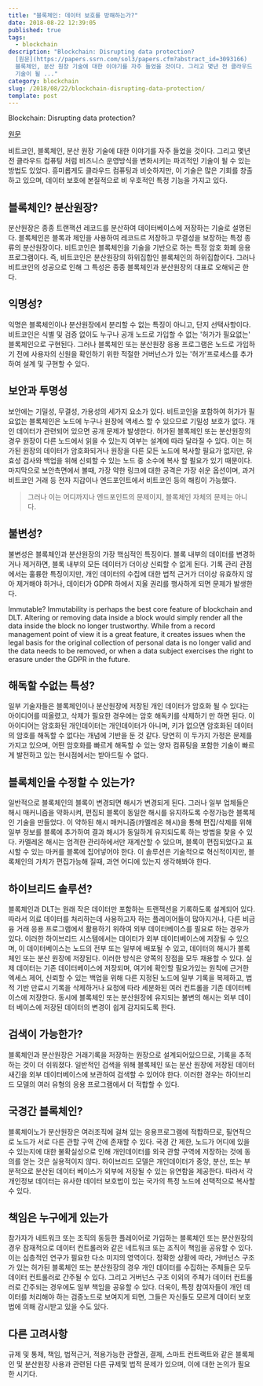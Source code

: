 ```yaml
---
title: "블록체인: 데이터 보호를 방해하는가?"
date: 2018-08-22 12:39:05
published: true
tags:
  - blockchain
description: "Blockchain: Disrupting data protection?
  [원문](https://papers.ssrn.com/sol3/papers.cfm?abstract_id=3093166)   비트코인,
  블록체인, 분산 원장 기술에 대한 이야기를 자주 들었을 것이다. 그리고 몇년 전 클라우드 컴퓨팅 처럼 비즈니스 운영방식을 변화시키는 파괴적인
  기술이 될 ..."
category: blockchain
slug: /2018/08/22/blockchain-disrupting-data-protection/
template: post
---
```

Blockchain: Disrupting data protection?

[원문](https://papers.ssrn.com/sol3/papers.cfm?abstract_id=3093166)


비트코인, 블록체인, 분산 원장 기술에 대한 이야기를 자주 들었을 것이다. 그리고 몇년 전 클라우드 컴퓨팅 처럼 비즈니스 운영방식을 변화시키는 파괴적인 기술이 될 수 있는 방법도 있었다. 흥미롭게도 클라우드 컴퓨팅과 비슷하지만, 이 기술은 많은 기회를 창출하고 있으며, 데이터 보호에 본질적으로 비 우호적인 특정 기능을 가지고 있다.

## 블록체인? 분산원장?

분산원장은 종종 트랜잭션 레코드를 분산하여 데이터베이스에 저장하는 기술로 설명된다. 블록체인은 블록과 체인을 사용하여 레코드르 저장하고 무결성을 보장하는 특정 종류의 분산원장이다. 비트코인은 블록체인을 기술을 기반으로 하는 특정 암호 화폐 응용 프로그램이다. 즉, 비트코인은 분산원장의 하위집합인 블록체인의 하위집합이다. 그러나 비트코인의 성공으로 인해 그 특성은 종종 블록체인과 분산원장의 대표로 오해되곤 한다.

## 익명성?

익명은 블록체인이나 분산원장에서 분리할 수 없는 특징이 아니고, 단지 선택사항이다. 비트코인은 식별 및 검증 없이도 누구나 공개 노드로 가입할 수 없는 '허가가 필요없는' 블록체인으로 구현된다. 그러나 블록체인 또는 분산원장 응용 프로그램은 노드로 가입하기 전에 사용자의 신원을 확인하기 위한 적절한 거버넌스가 있는 '허가'프로세스를 추가하여 설계 및 구현할 수 있다.

## 보안과 투명성

보안에는 기밀성, 무결성, 가용성의 세가지 요소가 있다. 비트코인을 포함하여 허가가 필요없는 블록체인은 노드에 누구나 원장에 액세스 할 수 있으므로 기밀성 보호가 없다. 개인 데이터가 관련되어 있으면 공개 문제가 발생한다. 허가된 블록체인 또는 분산원장의 경우 원장이 다른 노드에서 읽을 수 있는지 여부는 설계에 따라 달라질 수 있다. 이는 허가된 원장의 데이터가 암호화되거나 원장을 다른 모든 노드에 복사할 필요가 없지만, 유효성 검사와 백업을 위해 신뢰할 수 있는 노드 중 소수에 복사 할 필요가 있기 때문이다. 마지막으로 보안측면에서 볼때, 가장 약한 링크에 대한 공격은 가장 쉬운 옵션이며, 과거 비트코인 거래 등 전자 지갑이나 엔드포인트에서 비트코인 등의 해킹이 가능했다.

> 그러나 이는 어디까지나 엔드포인트의 문제이지, 블록체인 자체의 문제는 아니다.

## 불변성?

불변성은 블록체인과 분산원장의 가장 핵심적인 특징이다. 블록 내부의 데이터를 변경하거나 제거하면, 블록 내부의 모든 데이터가 더이상 신뢰할 수 없게 된다. 기록 관리 관점에서는 훌륭한 특징이지만, 개인 데이터의 수집에 대한 법적 근거가 더이상 유효하지 않아 제거해야 하거나, 데이터가 GDPR 하에서 지울 권리를 행사하게 되면 문제가 발생한다.

Immutable? Immutability is perhaps the best core feature of blockchain and DLT. Altering or removing data inside a block would simply render all the data inside the block no longer trustworthy. While from a record management point of view it is a great feature, it creates issues when the legal basis for the original collection of personal data is no longer valid and the data needs to be removed, or when a data subject exercises the right to erasure under the GDPR in the future.

## 해독할 수없는 특성?

일부 기술자들은 블록체인이나 분산원장에 저장된 개인 데이터가 암호화 될 수 있다는 아이디어를 떠올렸고, 삭제가 필요한 경우에는 암호 해독키를 삭제하기 만 하면 된다. 이 아이디어는 암호화된 개인데이터는 개인데이터가 아니며, 키가 없으면 암호화된 데이터의 암호를 해독할 수 없다는 개념에 기반을 둔 것 같다. 당연히 이 두가지 가정은 문제를 가지고 있으며, 어떤 암호화를 빠르게 해독할 수 있는 양자 컴퓨팅을 포함한 기술이 빠르게 발전하고 있는 현시점에서는 받아드릴 수 없다.

## 블록체인을 수정할 수 있는가?

일반적으로 블록체인의 블록이 변경되면 해시가 변경되게 된다. 그러나 일부 업체들은 해시 매커니즘을 약화시켜, 편집되 블록이 동일한 해시를 유지하도록 수정가능한 블록체인 기술을 만들었다. 이 약하된 해시 매커니즘(카멜레온 해시)을 통해 편집/삭제를 위해 일부 정보를 블록에 추가하여 결과 해시가 동일하게 유지되도록 하는 방법을 찾을 수 있다. 카멜레온 해시는 엄격한 관리하에서만 재계산할 수 있으며, 블록이 편집되었다고 표시할 수 있는 마커를 블록에 집어넣어야 한다. 이 솔루션은 기술적으로 혁신적이지만, 블록체인의 가치가 편집가능해 질때, 과연 어디에 있는지 생각해봐야 한다.

## 하이브리드 솔루션?

블록체인과 DLT는 원래 작은 데이터만 포함하는 트랜잭션을 기록하도록 설계되어 있다. 따라서 의료 데이터를 처리하는데 사용하고자 하는 플레이어들이 많아지거나, 다른 비금융 거래 응용 프로그램에서 활용하기 위하여 외부 데이터베이스를 필요로 하는 경우가 있다. 이러한 하이브리드 시스템에서는 데이터가 외부 데이터베이스에 저장될 수 있으며, 이 데이터베이스는 노드의 전부 또는 일부에 배포될 수 있고, 데이터의 해시가 블록체인 또는 분산 원장에 저장된다. 이러한 방식은 양쪽의 장점을 모두 채용할 수 있다. 실제 데이터는 기존 데이터베이스에 저장되며, 여기에 확인할 필요가있는 원칙에 근거한 엑세스 제어, 신뢰할 수 있는 백업을 위해 다른 지정된 노드에 일부 기록을 복제하고, 법적 기반 만료시 기록을 삭제하거나 요청에 따라 세분화된 여러 컨트롤을 기존 데이터베이스에 저장한다. 동시에 블록체인 또는 분산원장에 유지되는 불변의 해시는 외부 데이터 베이스에 저장된 데이터의 변경이 쉽게 감지되도록 한다.

## 검색이 가능한가?

블록체인과 분산원장은 거래기록을 저장하는 원장으로 설계되어있으므로, 기록을 추적하는 것이 더 쉬워졌다. 일반적인 검색을 위해 블록체인 또는 분산 원장에 저장된 데이터 새긴을 외부 데이터베이스에 보관하여 검색할 수 있어야 한다. 이러한 경우는 하이브리드 모델의 여러 유형의 응용 프로그램에서 더 적합할 수 있다.

## 국경간 블록체인?

블록체이노가 분산원장은 여러조직에 걸쳐 있는 응용프로그램에 적합하므로, 필연적으로 노드가 서로 다른 관할 구역 간에 존재할 수 있다. 국경 간 제한, 노드가 어디에 있을 수 있는지에 대한 불확실성으로 인해 개인데이터를 외국 관할 구역에 저장하는 것에 동의를 얻는 것은 실용적이지 않다. 하이브리드 모델은 개인데이터가 중앙, 분산, 또는 부분적으로 분산된 데이터 베이스가 외부에 저장될 수 있는 유연함을 제공한다. 따라서 각 개인정보 데이터는 유사한 데이터 보호법이 있는 국가의 특정 노드에 선택적으로 복사할 수 있다.

## 책임은 누구에게 있는가

참가자가 네트워크 또는 조직의 동등한 플레이어로 가입하는 블록체인 또는 분산원장의 경우 잠재적으로 데이터 컨트롤러와 같은 네트워크 또는 조직이 책임을 공유할 수 있다. 이는 심층적인 연구가 필요한 다소 미지의 영역이다. 정확한 상황에 따라, 거버넌스 구조가 있는 허가된 블록체인 또는 분산원장의 경우 개인 데이터를 수집하는 주체들은 모두 데이터 컨트롤러로 간주될 수 있다. 그리고 거버넌스 구조 이외의 주체가 데이터 컨트롤러로 간주되는 경우에도 일부 책임을 공유할 수 있다. 더욱이, 특정 참여자들이 개인 데이터를 처리해야 하는 검증노드로 보여지게 되면, 그들은 자신들도 모르게 데이터 보호법에 의해 감시받고 있을 수도 있다.

## 다른 고려사항

규제 및 통제, 책임, 법적근거, 적용가능한 관할권, 결제, 스마트 컨트랙트와 같은 블록체인 및 분산원장 사용과 관련된 다른 규제및 법적 문제가 있으며, 이에 대한 논의가 필요한 시기다.